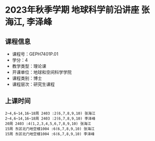 # 2023年秋季学期 地球科学前沿讲座 张海江, 李泽峰






## 课程信息

- 课程号：GEPH7401P.01
- 学分：4
- 教学类型：理论课
- 开课单位：地球和空间科学学院
- 课程类别：博士
- 课程层次：研究生课程

## 上课时间

```
2~4,6~14,16~18周 2403 :2(6,7,8,9,10) 张海江
2~4,6~14,16~18周 2403 :2(6,7,8,9,10) 李泽峰
20周 2403 :4(1,2,3,4,5,6,7,8,9,10) 张海江
15周 东区北门地空楼1004 :6(6,7,8,9,10) 张海江
15周 东区北门地空楼1004 :6(6,7,8,9,10) 李泽峰
```

